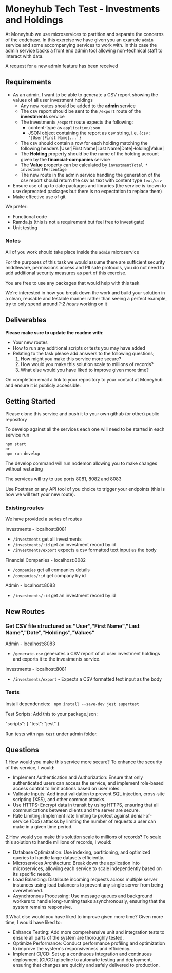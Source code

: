 # Moneyhub Tech Test - Investments and Holdings

At Moneyhub we use microservices to partition and separate the concerns of the codebase. In this exercise we have given you an example `admin` service and some accompanying services to work with. In this case the admin service backs a front end admin tool allowing non-technical staff to interact with data.

A request for a new admin feature has been received

## Requirements

- As an admin, I want to be able to generate a CSV report showing the values of all user investment holdings
    - Any new routes should be added to the **admin** service
    - The csv report should be sent to the `/export` route of the **investments** service
    - The investments `/export` route expects the following:
        - content-type as `application/json`
        - JSON object containing the report as csv string, i.e, `{csv: '|User|First Name|...'}`
    - The csv should contain a row for each holding matching the following headers
    |User|First Name|Last Name|Date|Holding|Value|
    - The **Holding** property should be the name of the holding account given by the **financial-companies** service
    - The **Value** property can be calculated by `investmentTotal * investmentPercentage`
    - The new route in the admin service handling the generation of the csv report should return the csv as text with content type `text/csv`
- Ensure use of up to date packages and libraries (the service is known to use deprecated packages but there is no expectation to replace them)
- Make effective use of git

We prefer:
- Functional code
- Ramda.js (this is not a requirement but feel free to investigate)
- Unit testing

### Notes
All of you work should take place inside the `admin` microservice

For the purposes of this task we would assume there are sufficient security middleware, permissions access and PII safe protocols, you do not need to add additional security measures as part of this exercise.

You are free to use any packages that would help with this task

We're interested in how you break down the work and build your solution in a clean, reusable and testable manner rather than seeing a perfect example, try to only spend around *1-2 hours* working on it

## Deliverables
**Please make sure to update the readme with**:

- Your new routes
- How to run any additional scripts or tests you may have added
- Relating to the task please add answers to the following questions;
    1. How might you make this service more secure?
    2. How would you make this solution scale to millions of records?
    3. What else would you have liked to improve given more time?


On completion email a link to your repository to your contact at Moneyhub and ensure it is publicly accessible.

## Getting Started

Please clone this service and push it to your own github (or other) public repository

To develop against all the services each one will need to be started in each service run

```bash
npm start
or
npm run develop
```

The develop command will run nodemon allowing you to make changes without restarting

The services will try to use ports 8081, 8082 and 8083

Use Postman or any API tool of you choice to trigger your endpoints (this is how we will test your new route).

### Existing routes
We have provided a series of routes

Investments - localhost:8081
- `/investments` get all investments
- `/investments/:id` get an investment record by id
- `/investments/export` expects a csv formatted text input as the body

Financial Companies - localhost:8082
- `/companies` get all companies details
- `/companies/:id` get company by id

Admin - localhost:8083
- `/investments/:id` get an investment record by id

## New Routes

### Get CSV file structured as "User","First Name","Last Name","Date","Holdings","Values"
Admin - localhost:8083
- `/generate-csv` generates a CSV report of all user investment holdings and exports it to the investments service.

Investments - localhost:8081
- `/investments/export` - Expects a CSV formatted text input as the body

### Tests
Install dependencies:
``` npm install --save-dev jest supertest```


Test Scripts:
Add this to your package.json:

"scripts": {
  "test": "jest"
}


Run tests with ``` npm test ``` under admin folder.

## Questions
1.How would you make this service more secure?
To enhance the security of this service, I would:

- Implement Authentication and Authorization: Ensure that only authenticated users can access the service, and implement role-based access control to limit actions based on user roles.
- Validate Inputs: Add input validation to prevent SQL injection, cross-site scripting (XSS), and other common attacks.
- Use HTTPS: Encrypt data in transit by using HTTPS, ensuring that all communications between clients and the server are secure.
- Rate Limiting: Implement rate limiting to protect against denial-of-service (DoS) attacks by limiting the number of requests a user can make in a given time period.

2.How would you make this solution scale to millions of records?
To scale this solution to handle millions of records, I would:

- Database Optimization: Use indexing, partitioning, and optimized queries to handle large datasets efficiently.
- Microservices Architecture: Break down the application into microservices, allowing each service to scale independently based on its specific needs.
- Load Balancing: Distribute incoming requests across multiple server instances using load balancers to prevent any single server from being overwhelmed.
- Asynchronous Processing: Use message queues and background workers to handle long-running tasks asynchronously, ensuring that the system remains responsive.
  
3.What else would you have liked to improve given more time?
Given more time, I would have liked to:

- Enhance Testing: Add more comprehensive unit and integration tests to ensure all parts of the system are thoroughly tested.
- Optimize Performance: Conduct performance profiling and optimization to improve the system's responsiveness and efficiency.
- Implement CI/CD: Set up a continuous integration and continuous deployment (CI/CD) pipeline to automate testing and deployment, ensuring that changes are quickly and safely delivered to production.



